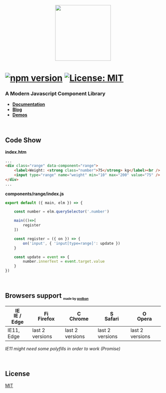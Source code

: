 <p align="center">
  <img  src="https://jails-org.github.io/v3/images/logo.svg?v2" width="180" />
</p>

# [![npm version](https://img.shields.io/badge/-v3-navy)](https://badge.fury.io/js/jails-js)  [![License: MIT](https://img.shields.io/badge/License-MIT-yellow.svg)](https://opensource.org/licenses/MIT)

### A Modern Javascript Component Library <br />
- [**Documentation**](https://jails-org.github.io/v3) 
- [**Blog**](https://medium.com/jails-org)
- [**Demos**](https://jails-org.github.io/#/examples)

<br />

## Code Show

**index.htm**

```html
...
<div class="range" data-component="range">
    <label>Weight: <strong class="number">75</strong> kg</label><br />
    <input type="range" name="weight" min="10" max="200" value="75" />
</div> 
...
```

**components/range/index.js**

```js
export default ({ main, elm }) => {

    const number = elm.querySelector('.number')

    main(()=>[
        register
    ])

    const register = ({ on }) => {
        on('input', { 'input[type=range]': update })
    }

    const update = event => {
        number.innerText = event.target.value
    }
})
```
<br />

## Browsers support <sub><sup><sub><sub>made by <a href="https://godban.github.io">godban</a></sub></sub></sup></sub>

| [<img src="https://raw.githubusercontent.com/godban/browsers-support-badges/master/src/images/edge.png" alt="IE / Edge" width="16px" height="16px" />](http://godban.github.io/browsers-support-badges/)</br>IE / Edge | [<img src="https://raw.githubusercontent.com/godban/browsers-support-badges/master/src/images/firefox.png" alt="Firefox" width="16px" height="16px" />](http://godban.github.io/browsers-support-badges/)</br>Firefox | [<img src="https://raw.githubusercontent.com/godban/browsers-support-badges/master/src/images/chrome.png" alt="Chrome" width="16px" height="16px" />](http://godban.github.io/browsers-support-badges/)</br>Chrome | [<img src="https://raw.githubusercontent.com/godban/browsers-support-badges/master/src/images/safari.png" alt="Safari" width="16px" height="16px" />](http://godban.github.io/browsers-support-badges/)</br>Safari | [<img src="https://raw.githubusercontent.com/godban/browsers-support-badges/master/src/images/opera.png" alt="Opera" width="16px" height="16px" />](http://godban.github.io/browsers-support-badges/)</br>Opera |
| --------- | --------- | --------- | --------- | --------- |
| IE11, Edge| last 2 versions| last 2 versions| last 2 versions| last 2 versions


*IE11 might need some polyfills in order to work (Promise)*


<br />

## License
[MIT](http://opensource.org/licenses/MIT)

